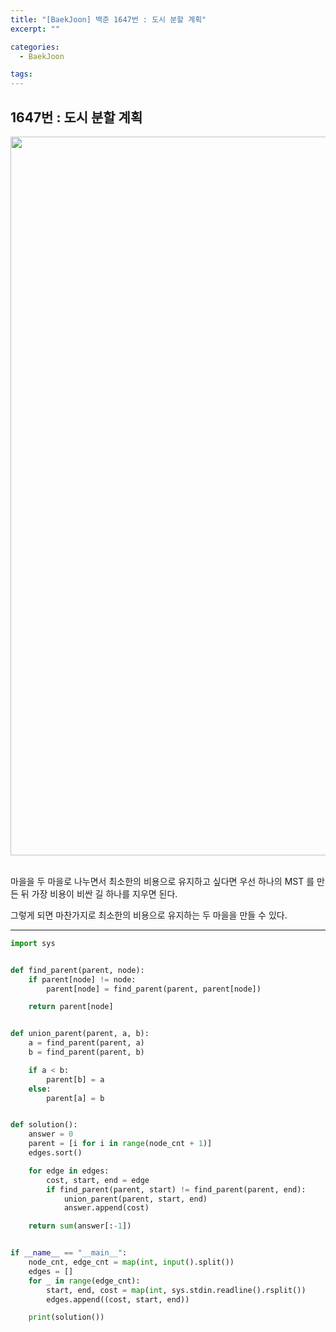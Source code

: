 ```yaml
---
title: "[BaekJoon] 백준 1647번 : 도시 분할 계획"
excerpt: ""

categories:
  - BaekJoon

tags:
---
```


## 1647번 : 도시 분할 계획

<center><img width="1150" alt="" src="https://user-images.githubusercontent.com/54533309/110760140-bb596980-8291-11eb-9d41-f1a4c9ff9c3e.png">
</center>

<br>

마을을 두 마을로 나누면서 최소한의 비용으로 유지하고 싶다면 우선 하나의 MST 를 만든 뒤 가장 비용이 비싼 길 하나를 지우면 된다.

그렇게 되면 마찬가지로 최소한의 비용으로 유지하는 두 마을을 만들 수 있다.

---

```python
import sys


def find_parent(parent, node):
	if parent[node] != node:
		parent[node] = find_parent(parent, parent[node])

	return parent[node]


def union_parent(parent, a, b):
	a = find_parent(parent, a)
	b = find_parent(parent, b)

	if a < b:
		parent[b] = a
	else:
		parent[a] = b


def solution():
	answer = 0
	parent = [i for i in range(node_cnt + 1)]
	edges.sort()

	for edge in edges:
		cost, start, end = edge
		if find_parent(parent, start) != find_parent(parent, end):
			union_parent(parent, start, end)
			answer.append(cost)

	return sum(answer[:-1])


if __name__ == "__main__":
	node_cnt, edge_cnt = map(int, input().split())
	edges = []
	for _ in range(edge_cnt):
		start, end, cost = map(int, sys.stdin.readline().rsplit())
		edges.append((cost, start, end))

	print(solution())
```

<br>

